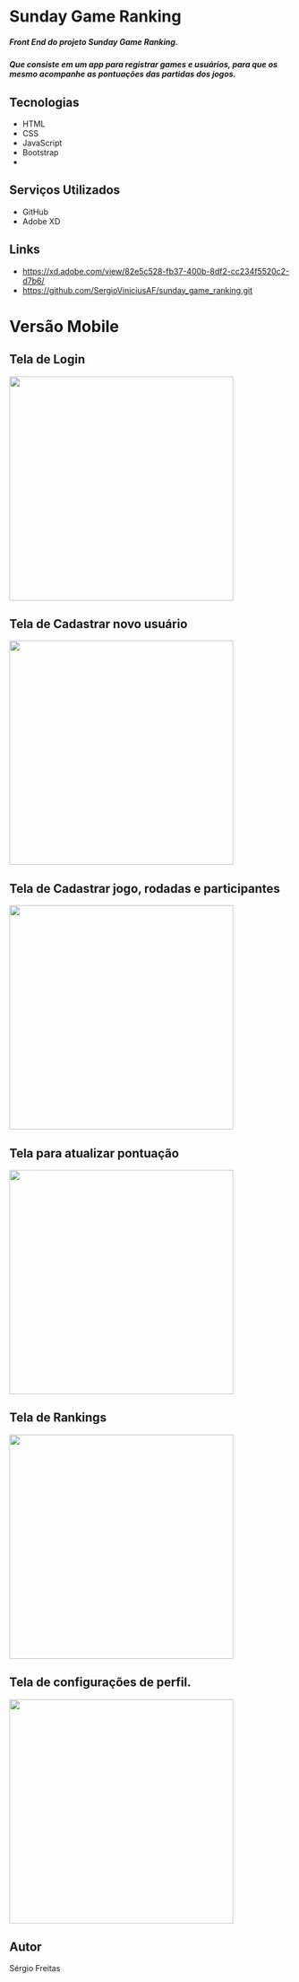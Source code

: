 # Sunday Game Ranking

##### Front End do projeto Sunday Game Ranking. 
##### Que consiste em um app para registrar games e usuários, para que os mesmo acompanhe as pontuações das partidas dos jogos.

## Tecnologias
- HTML
- CSS
- JavaScript
- Bootstrap
- 
## Serviços Utilizados
- GitHub
- Adobe XD

## Links

- https://xd.adobe.com/view/82e5c528-fb37-400b-8df2-cc234f5520c2-d7b6/
- https://github.com/SergioViniciusAF/sunday_game_ranking.git

# Versão Mobile 

## Tela de Login
<img src="https://user-images.githubusercontent.com/79481502/158879149-3bb7e2f0-4176-4d19-87ab-05a5c86c2329.png" width="400">

##  Tela de Cadastrar novo usuário
<img src="https://user-images.githubusercontent.com/79481502/158879155-47602391-2502-4cfc-85fa-5d666b501aec.png" width="400">

##  Tela de Cadastrar jogo, rodadas e participantes
<img src="https://user-images.githubusercontent.com/79481502/158879140-c25e3ebd-9e45-4cca-ac90-c9d2d2cdcc9c.png" width="400">

##  Tela para atualizar pontuação 
<img src="https://user-images.githubusercontent.com/79481502/158879143-f0b5cabe-d523-4cd1-a9da-2035e30b14cc.png" width="400">

##  Tela de Rankings 
<img src="https://user-images.githubusercontent.com/79481502/158879145-df35496f-1f01-404d-8650-256c6f34447e.png" width="400">

##  Tela de configurações de perfil.
<img src="https://user-images.githubusercontent.com/79481502/158879152-eea3027f-18e4-47ec-8bf1-f0d0367a702b.png" width="400">

## Autor

Sérgio Freitas






